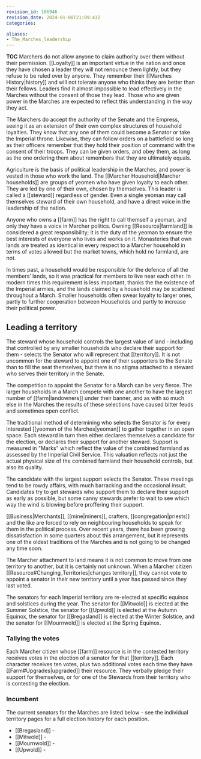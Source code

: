 ```yaml
---
revision_id: 106946
revision_date: 2024-01-08T21:09:43Z
categories:

aliases:
- The_Marches_leadership
---
```



__TOC__
Marchers do not allow anyone to claim authority over them without their permission. [[Loyalty]] is an important virtue in the nation and once they have chosen a leader they will not renounce them lightly, but they refuse to be ruled over by anyone. They remember their [[Marches History|history]] and will not tolerate anyone who thinks they are better than their fellows. Leaders find it almost impossible to lead effectively in the Marches without the consent of those they lead. Those who are given power in the Marches are expected to reflect this understanding in the way they act.

The Marchers do accept the authority of the Senate and the Empress, seeing it as an extension of their own complex structures of household loyalties. They know that any one of them could become a Senator or take the Imperial throne. Likewise, they can follow orders on a battlefield so long as their officers remember that they hold their position of command with the consent of their troops. They can be given orders, and obey them, as long as the one ordering them about remembers that they are ultimately equals. 

Agriculture is the basis of political leadership in the Marches, and power is vested in those who work the land. The [[Marcher Household|Marcher households]] are groups of yeomen who have given loyalty to each other. They are led by one of their own, chosen by themselves. This leader is called a [[steward]] regardless of gender. Even a single yeoman may call themselves steward of their own household, and have a direct voice in the leadership of the nation.

Anyone who owns a [[farm]] has the right to call themself a yeoman, and only they have a voice in Marcher politics. Owning [[Resource|farmland]] is considered a great responsibility; it is the duty of the yeoman to ensure the best interests of everyone who lives and works on it. Monasteries that own lands are treated as identical in every respect to a Marcher household in terms of votes allowed but the market towns, which hold no farmland, are not.

In times past, a household would be responsible for the defence of all the members’ lands, so it was practical for members to live near each other. In modern times this requirement is less important, thanks the the existence of the Imperial armies, and the lands claimed by a household may be scattered throughout a March. Smaller households often swear loyalty to larger ones, partly to further cooperation between Households and partly to increase their political power. 

## Leading a territory

The steward whose household controls the largest value of land - including that controlled by any smaller households who declare their support for them - selects the Senator who will represent that [[territory]]. It is not uncommon for the steward to appoint one of their supporters to the Senate than to fill the seat themselves, but there is no stigma attached to a steward who serves their territory in the Senate.

The competition to appoint the Senator for a March can be very fierce. The larger households in a March compete with one another to have the largest number of [[farm|landowners]] under their banner, and as with so much else in the Marches the results of these selections have caused bitter feuds and sometimes open conflict.

The traditional method of determining who selects the Senator is for every interested [[yeomen of the Marches|yeoman]] to gather together in an open space. Each steward in turn then either declares themselves a candidate for the election, or declares their support for another steward. Support is measured in "Marks" which reflect the value of the combined farmland as assessed by the Imperial Civil Service. This valuation reflects not just the actual physical size of the combined farmland their household controls, but also its quality.

The candidate with the largest support selects the Senator. These meetings tend to be rowdy affairs, with much barracking and the occasional insult. Candidates try to get stewards who support them to declare their support as early as possible, but some canny stewards prefer to wait to see which way the wind is blowing before proffering their support.

[[Business|Merchants]], [[mine|miners]], crafters, [[congregation|priests]] and the like are forced to rely on neighbouring households to speak for them in the political process. Over recent years, there has been growing dissatisfaction in some quarters about this arrangement, but it represents one of the oldest traditions of the Marches and is not going to be changed any time soon.

The Marcher attachment to land means it is not common to move from one territory to another, but it is certainly not unknown. When a Marcher citizen [[Resource#Changing_Territories|changes territory]], they cannot vote to appoint a senator in their new territory until a year has passed since they last voted.

The senators for each Imperial territory are re-elected at specific equinox and solstices during the year. The senator for [[Mitwold]] is elected at the Summer Solstice, the senator for [[Upwold]] is elected at the Autumn Equinox, the senator for [[Bregasland]] is elected at the Winter Solstice, and the senator for [[Mournwold]] is elected at the Spring Equinox.

### Tallying the votes
Each Marcher citizen whose [[farm]] resource is in the contested territory receives votes in the election of a senator for that [[territory]].  Each character receives ten votes, plus two additional votes each time they have [[Farm#Upgrades|upgraded]] their resource. They verbally pledge their support for themselves, or for one of the Stewards from their territory who is contesting the election.
### Incumbent
The current senators for the Marches are listed below - see the individual territory pages for a full election history for each position.
* [[Bregasland]] - 
* [[Mitwold]] - 
* [[Mournwold]] - 
* [[Upwold]] - 

